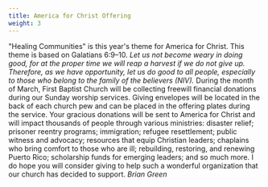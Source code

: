 ```yaml
---
title: America for Christ Offering
weight: 3
---
```


"Healing Communities" is this year's theme for America for Christ. This theme is based on Galatians 6:9–10. 
*Let us not become weary in doing good, for at the proper time we will reap a harvest if we do not give up. Therefore, as we have opportunity, let us do good to all people, especially to those who belong to the family of the believers (NIV).*
During the month of March, First Baptist Church will be collecting freewill financial donations during our Sunday worship services. Giving envelopes will be located in the back of each church pew and can be placed in the offering plates during the service. Your gracious donations will be sent to America for Christ and will impact thousands of people through various ministries:
disaster relief; prisoner reentry programs; immigration; refugee resettlement;
public witness and advocacy;
resources that equip Christian leaders; 
chaplains who bring comfort to those who are ill; 
rebuilding, restoring, and renewing Puerto Rico;
scholarship funds for emerging leaders; and so much more. 
I do hope you will consider giving to help such a wonderful organization that our church has decided to support. *Brian Green*